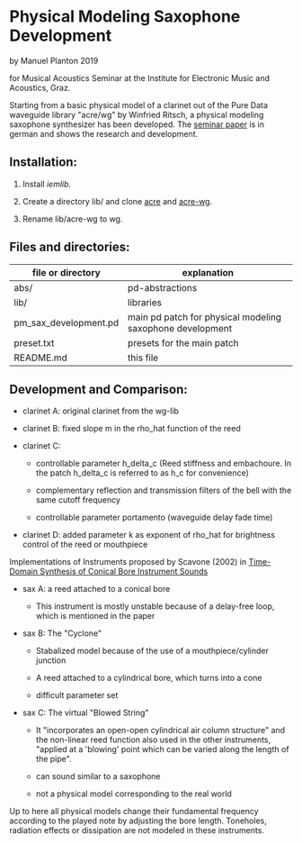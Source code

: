 Physical Modeling Saxophone Development
=======================================

by Manuel Planton 2019

for Musical Acoustics Seminar at the Institute for Electronic Music and Acoustics, Graz.

Starting from a basic physical model of a clarinet out of the Pure Data waveguide library "acre/wg" by Winfried Ritsch, a physical modeling saxophone synthesizer has been developed.
The [seminar paper](Seminararbeit_Manuel_Planton.pdf) is in german and shows the research and development.


Installation:
-------------

1. Install *iemlib*.

2. Create a directory lib/ and clone [acre](https://git.iem.at/pd/acre) and [acre-wg](https://git.iem.at/pd/acre-wg).

3. Rename lib/acre-wg to wg.


Files and directories:
----------------------

| file or directory    | explanation     |
| -------------------- | --------------- |
| abs/                 | pd-abstractions |
|lib/                  | libraries       |
|pm_sax_development.pd | main pd patch for physical modeling saxophone development |
|preset.txt            | presets for the main patch|
|README.md             | this file       |


Development and Comparison:
---------------------------

* clarinet A: original clarinet from the wg-lib


* clarinet B: fixed slope m in the rho_hat function of the reed


* clarinet C:

  - controllable parameter h_delta_c (Reed stiffness and embachoure. In the patch h_delta_c is referred to as h_c for convenience)
  
  - complementary reflection and transmission filters of the bell with the same cutoff frequency

  - controllable parameter portamento (waveguide delay fade time)


* clarinet D: added parameter k as exponent of rho_hat for brightness control of the reed or mouthpiece


Implementations of Instruments proposed by Scavone (2002) in [Time-Domain Synthesis of Conical Bore Instrument Sounds](http://hdl.handle.net/2027/spo.bbp2372.2002.003)


* sax A: a reed attached to a conical bore

  - This instrument is mostly unstable because of a delay-free loop, which is mentioned in the paper


* sax B: The "Cyclone"

  - Stabalized model because of the use of a mouthpiece/cylinder junction
  
  - A reed attached to a cylindrical bore, which turns into a cone

  - difficult parameter set


* sax C: The virtual "Blowed String"

  - It "incorporates an open-open cylindrical air column structure" and the non-linear reed function also used in the other instruments, "applied at a 'blowing' point which can be varied along the length of the pipe".
  
  - can sound similar to a saxophone
  
  - not a physical model corresponding to the real world


Up to here all physical models change their fundamental frequency according to the played note by adjusting the bore length. Toneholes, radiation effects or dissipation are not modeled in these instruments.


